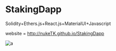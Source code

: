 # StakingDapp
Solidity+Ethers.js+React.js+MaterialUI+Javascript

website = http://nukeTK.github.io/StakingDapp

![a](https://user-images.githubusercontent.com/106370886/192739261-30aa9888-1efa-473b-8c4e-ce7bf22c700f.png)
